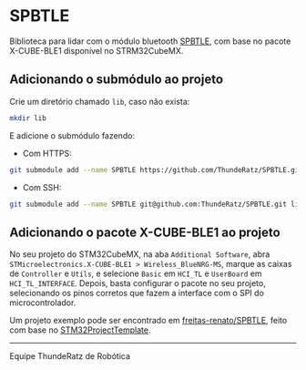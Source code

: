 # SPBTLE

Biblioteca para lidar com o módulo bluetooth [SPBTLE](https://www.st.com/en/wireless-transceivers-mcus-and-modules/spbtle-rf.html), com base no pacote X-CUBE-BLE1 disponível no STRM32CubeMX. 

## Adicionando o submódulo ao projeto

Crie um diretório chamado `lib`, caso não exista:

```bash
mkdir lib
```
E adicione o submódulo fazendo:

* Com HTTPS:
```bash
git submodule add --name SPBTLE https://github.com/ThundeRatz/SPBTLE.git lib/SPBTLE
```

* Com SSH:
```bash
git submodule add --name SPBTLE git@github.com:ThundeRatz/SPBTLE.git lib/SPBTLE
```

## Adicionando o pacote X-CUBE-BLE1 ao projeto

No seu projeto do STM32CubeMX, na aba `Additional Software`, abra `STMicroelectronics.X-CUBE-BLE1 > Wireless_BlueNRG-MS`, marque as caixas de `Controller` e `Utils`, e selecione `Basic` em `HCI_TL` e `UserBoard` em `HCI_TL_INTERFACE`. Depois, basta configurar o pacote no seu projeto, selecionando os pinos corretos que fazem a interface com o SPI do microcontrolador.

Um projeto exemplo pode ser encontrado em [freitas-renato/SPBTLE](https://github.com/freitas-renato/spbtle), feito com base no [STM32ProjectTemplate](https://github.com/ThundeRatz/STM32ProjectTemplate).


-------------

Equipe ThundeRatz de Robótica